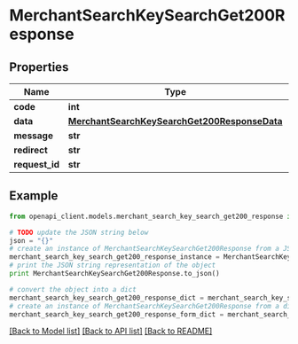 # MerchantSearchKeySearchGet200Response


## Properties

Name | Type | Description | Notes
------------ | ------------- | ------------- | -------------
**code** | **int** |  | [optional] 
**data** | [**MerchantSearchKeySearchGet200ResponseData**](MerchantSearchKeySearchGet200ResponseData.md) |  | [optional] 
**message** | **str** |  | [optional] 
**redirect** | **str** |  | [optional] 
**request_id** | **str** |  | [optional] 

## Example

```python
from openapi_client.models.merchant_search_key_search_get200_response import MerchantSearchKeySearchGet200Response

# TODO update the JSON string below
json = "{}"
# create an instance of MerchantSearchKeySearchGet200Response from a JSON string
merchant_search_key_search_get200_response_instance = MerchantSearchKeySearchGet200Response.from_json(json)
# print the JSON string representation of the object
print MerchantSearchKeySearchGet200Response.to_json()

# convert the object into a dict
merchant_search_key_search_get200_response_dict = merchant_search_key_search_get200_response_instance.to_dict()
# create an instance of MerchantSearchKeySearchGet200Response from a dict
merchant_search_key_search_get200_response_form_dict = merchant_search_key_search_get200_response.from_dict(merchant_search_key_search_get200_response_dict)
```
[[Back to Model list]](../README.md#documentation-for-models) [[Back to API list]](../README.md#documentation-for-api-endpoints) [[Back to README]](../README.md)


